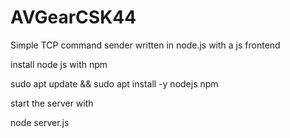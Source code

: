 # AVGearCSK44
Simple TCP command sender written in node.js with a js frontend

install node js with npm

sudo apt update && sudo apt install -y nodejs npm


start the server with

node server.js

